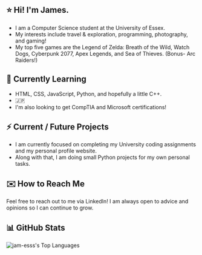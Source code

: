 ## ⭐ Hi! I'm James. 

- I am a Computer Science student at the University of Essex.
- My interests include travel & exploration, programming, photography, and gaming!
- My top five games are the Legend of Zelda: Breath of the Wild, Watch Dogs, Cyberpunk 2077, Apex Legends, and Sea of Thieves. (Bonus- Arc Raiders!)

## 🌱 Currently Learning

- HTML, CSS, JavaScript, Python, and hopefully a little C++.
- 🇯🇵
- I'm also looking to get CompTIA and Microsoft certifications! 

## ⚡ Current / Future Projects

- I am currently focused on completing my University coding assignments and my personal profile website.
- Along with that, I am doing small Python projects for my own personal tasks.

## ✉️ How to Reach Me

Feel free to reach out to me via LinkedIn! I am always open to advice and opinions so I can continue to grow.

## 📊 GitHub Stats

![jam-esss's Top Languages](https://github-readme-stats.vercel.app/api/top-langs/?username=jam-esss&theme=react&show_icons=true&hide_border=false&layout=compact)
